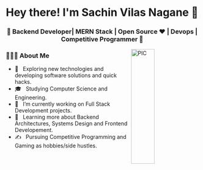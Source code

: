 <h1 align="center">Hey there! I'm Sachin Vilas Nagane 👋 </h1>
<h3 align="center">🚀 Backend Developer| MERN Stack | Open Source ♥ | Devops | Competitive Programmer  🚀</h3>
<img width = "35%" align="right" alt="PIC" height="300px" src="https://www.pngitem.com/pimgs/m/4-42822_apple-tv-copy-developer-illustration-png-transparent-png.png" />
<div align="left"> 
  <h3> 👨🏻‍💻 About Me </h3>

  - 🤔 &nbsp; Exploring new technologies and developing software solutions and quick hacks.
  - 🎓 &nbsp; Studying Computer Science and Engineering.
  - 💼 &nbsp; I’m currently working on Full Stack Development projects.
  - 🌱 &nbsp; Learning more about Backend Architectures, Systems Design and Frontend Developement.
  - ✍️ &nbsp; Pursuing Competitive Programming and Gaming as hobbies/side hustles.  
<div>
